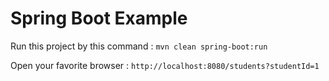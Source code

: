 # Spring Boot Example

Run this project by this command : `mvn clean spring-boot:run`

Open your favorite browser : `http://localhost:8080/students?studentId=1`